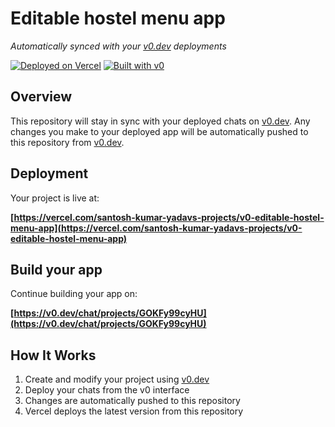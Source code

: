 # Editable hostel menu app

*Automatically synced with your [v0.dev](https://v0.dev) deployments*

[![Deployed on Vercel](https://img.shields.io/badge/Deployed%20on-Vercel-black?style=for-the-badge&logo=vercel)](https://vercel.com/santosh-kumar-yadavs-projects/v0-editable-hostel-menu-app)
[![Built with v0](https://img.shields.io/badge/Built%20with-v0.dev-black?style=for-the-badge)](https://v0.dev/chat/projects/GOKFy99cyHU)

## Overview

This repository will stay in sync with your deployed chats on [v0.dev](https://v0.dev).
Any changes you make to your deployed app will be automatically pushed to this repository from [v0.dev](https://v0.dev).

## Deployment

Your project is live at:

**[https://vercel.com/santosh-kumar-yadavs-projects/v0-editable-hostel-menu-app](https://vercel.com/santosh-kumar-yadavs-projects/v0-editable-hostel-menu-app)**

## Build your app

Continue building your app on:

**[https://v0.dev/chat/projects/GOKFy99cyHU](https://v0.dev/chat/projects/GOKFy99cyHU)**

## How It Works

1. Create and modify your project using [v0.dev](https://v0.dev)
2. Deploy your chats from the v0 interface
3. Changes are automatically pushed to this repository
4. Vercel deploys the latest version from this repository